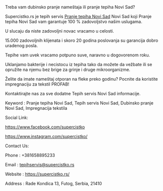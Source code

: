 Treba vam dubinsko pranje nameštaja ili pranje tepiha Novi Sad?

Supercistko.rs je tepih servis <a href="https://supercistko.rs/">Pranje tepiha Novi Sad</a> Novi Sad koji Pranje tepiha Novi Sad vam garantuje 100 % zadovoljstvo našim uslugama.

U slucaju da niste zadovoljni novac vracamo u celosti.

15.000 zadovoljnih klijenata i skoro 20 godina poslovanja su garancija dobro uradenog posla.

Tepihe vam uvek vracamo potpuno suve, naravno u dogovorenom roku.

Uklanjamo bakterije i necistocu iz tepiha tako da možete da vežbate ili se opružite na njemu bez brige za grinje i druge mikroorganizme.

Želite da imate nameštaj otporan na fleke preko godinu? Pocnite da koristite impregnaciju za tekstil PROFAB!

Kontaktirajte nas za sve dodatne Tepih servis Novi Sad informacije.

Keyword   : Pranje tepiha Novi Sad, Tepih servis Novi Sad, Dubinsko pranje Novi Sad, Impregnacija tekstila


Social Link: 


https://www.facebook.com/supercistko

https://www.instagram.com/supercistko/


Contact Us:

Phone     : +381658895233


Email     : tepihservis@supercistko.rs


Website   : https://supercistko.rs/

Address   : Rade Kondica 13, Futog, Serbia, 21410
